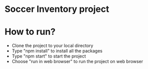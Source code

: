 # Soccer Inventory project

# How to run?
- Clone the project to your local directory
- Type "npm install" to install all the packages
- Type "npm start" to start the project
- Choose "run in web browser" to run the project on web browser
